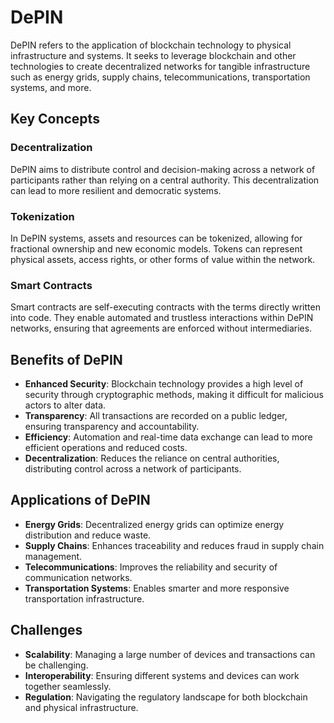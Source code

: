 # DePIN

DePIN refers to the application of blockchain technology to physical infrastructure and systems. It seeks to leverage blockchain and other technologies to create decentralized networks for tangible infrastructure such as energy grids, supply chains, telecommunications, transportation systems, and more.

## Key Concepts

### Decentralization
DePIN aims to distribute control and decision-making across a network of participants rather than relying on a central authority. This decentralization can lead to more resilient and democratic systems.

### Tokenization
In DePIN systems, assets and resources can be tokenized, allowing for fractional ownership and new economic models. Tokens can represent physical assets, access rights, or other forms of value within the network.

### Smart Contracts
Smart contracts are self-executing contracts with the terms directly written into code. They enable automated and trustless interactions within DePIN networks, ensuring that agreements are enforced without intermediaries.

## Benefits of DePIN

- **Enhanced Security**: Blockchain technology provides a high level of security through cryptographic methods, making it difficult for malicious actors to alter data.
- **Transparency**: All transactions are recorded on a public ledger, ensuring transparency and accountability.
- **Efficiency**: Automation and real-time data exchange can lead to more efficient operations and reduced costs.
- **Decentralization**: Reduces the reliance on central authorities, distributing control across a network of participants.

## Applications of DePIN

- **Energy Grids**: Decentralized energy grids can optimize energy distribution and reduce waste.
- **Supply Chains**: Enhances traceability and reduces fraud in supply chain management.
- **Telecommunications**: Improves the reliability and security of communication networks.
- **Transportation Systems**: Enables smarter and more responsive transportation infrastructure.

## Challenges

- **Scalability**: Managing a large number of devices and transactions can be challenging.
- **Interoperability**: Ensuring different systems and devices can work together seamlessly.
- **Regulation**: Navigating the regulatory landscape for both blockchain and physical infrastructure.

